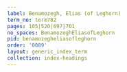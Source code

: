 ```yaml
---
label: Benamozegh, Elias (of Leghorn)
term_no: term782
pages: 105|520|697|701
no_spaces: BenamozeghEliasofLeghorn
pid: benamozegheliasofleghorn
order: '0089'
layout: generic_index_term
collection: index-headings
---
```

